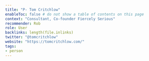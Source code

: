 ```yaml
---
title: "P- Tom Critchlow"
enableToc: false # do not show a table of contents on this page
context: "Consultant, Co-founder Fiercely Serious"
recommender: Rob
role: User
backlinks: length(file.inlinks) 
twitter: "@tomcritchlow"
website: "https://tomcritchlow.com/"
tags:
- person
---
```

